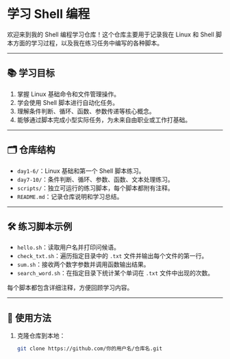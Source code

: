 # 学习 Shell 编程

欢迎来到我的 Shell 编程学习仓库！这个仓库主要用于记录我在 Linux 和 Shell 脚本方面的学习过程，以及我在练习任务中编写的各种脚本。

---

## 📚 学习目标

1. 掌握 Linux 基础命令和文件管理操作。
2. 学会使用 Shell 脚本进行自动化任务。
3. 理解条件判断、循环、函数、参数传递等核心概念。
4. 能够通过脚本完成小型实际任务，为未来自由职业或工作打基础。

---

## 🗂 仓库结构

- `day1-6/`：Linux 基础和第一个 Shell 脚本练习。
- `day7-10/`：条件判断、循环、参数、函数、文本处理练习。
- `scripts/`：独立可运行的练习脚本，每个脚本都附有注释。
- `README.md`：记录仓库说明和学习总结。

---

## 🛠 练习脚本示例

- `hello.sh`：读取用户名并打印问候语。
- `check_txt.sh`：遍历指定目录中的 `.txt` 文件并输出每个文件的第一行。
- `sum.sh`：接收两个数字参数并调用函数输出结果。
- `search_word.sh`：在指定目录下统计某个单词在 `.txt` 文件中出现的次数。

每个脚本都包含详细注释，方便回顾学习内容。

---

## 📌 使用方法

1. 克隆仓库到本地：
   ```bash
   git clone https://github.com/你的用户名/仓库名.git
